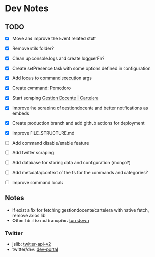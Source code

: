 # Dev Notes

## TODO

- [X] Move and improve the Event related stuff
- [X] Remove utils folder?
- [X] Clean up console.logs and create logguerFn?
- [X] Create setPresence task with some options defined in configuration
- [X] Add locals to command execution args
- [X] Create command: Pomodoro
- [X] Start scraping [Gestion Docente | Cartelera](https://gestiondocente.info.unlp.edu.ar/cartelera)
- [X] Improve the scraping of gestiondocente and better notifications as embeds
- [X] Create production branch and add github actions for deployment
- [X] Improve FILE_STRUCTURE.md
- [ ] Add command disable/enable feature
- [ ] Add twitter scraping
- [ ] Add database for storing data and configuration (mongo?)
- [ ] Add metadata/context of the fs for the commands and categories?
- [ ] Improve command locals


## Notes

- if exist a fix for fetching gestiondocente/cartelera with native fetch, remove axios lib
- Other html to md transpiler: [turndown](https://github.com/mixmark-io/turndown)

### Twitter

- jslib: [twitter-api-v2](https://github.com/PLhery/node-twitter-api-v2)
- twitter/dev: [dev-portal](https://developer.twitter.com/en/portal/petition/essential/basic-info)
